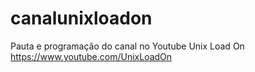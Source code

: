 # canalunixloadon
Pauta e programação do canal no Youtube Unix Load On 
https://www.youtube.com/UnixLoadOn
